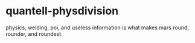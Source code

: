 # quantell-physdivision
physics, welding, poi, and useless information is what makes mars round, rounder, and roundest. 
